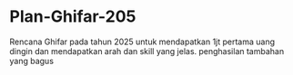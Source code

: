 # Plan-Ghifar-205
Rencana Ghifar pada tahun 2025 untuk mendapatkan 1jt pertama uang dingin dan mendapatkan arah dan skill yang jelas. penghasilan tambahan yang bagus
